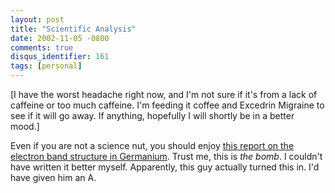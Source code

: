 ```yaml
---
layout: post
title: "Scientific Analysis"
date: 2002-11-05 -0800
comments: true
disqus_identifier: 161
tags: [personal]
---
```

[I have the worst headache right now, and I'm not sure if it's from a
lack of caffeine or too much caffeine. I'm feeding it coffee and
Excedrin Migraine to see if it will go away. If anything, hopefully I
will shortly be in a better mood.]

 Even if you are not a science nut, you should enjoy [this report on the
electron band structure in
Germanium](http://www.cs.wisc.edu/~kovar/hall.html). Trust me, this is
*the bomb*. I couldn't have written it better myself. Apparently, this
guy actually turned this in. I'd have given him an A.
